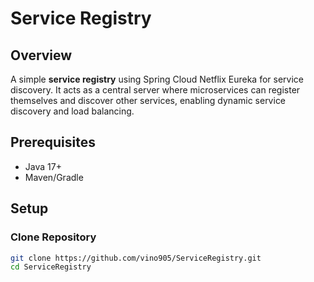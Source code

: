 # Service Registry

## Overview
A simple **service registry** using Spring Cloud Netflix Eureka for service discovery. It acts as a central server where microservices can register themselves and discover other services, enabling dynamic service discovery and load balancing.

## Prerequisites
- Java 17+
- Maven/Gradle

## Setup
### Clone Repository
```sh
git clone https://github.com/vino905/ServiceRegistry.git
cd ServiceRegistry
